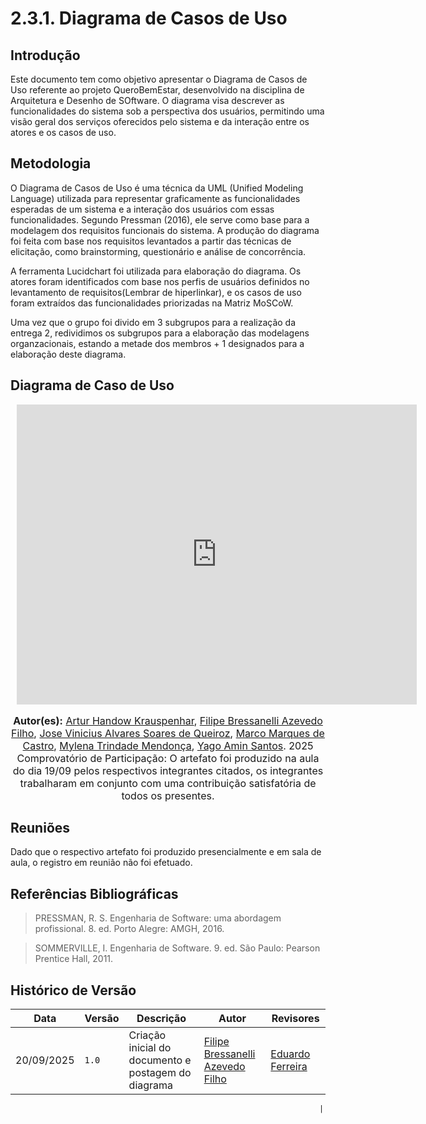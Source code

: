 # 2.3.1. Diagrama de Casos de Uso

## Introdução

Este documento tem como objetivo apresentar o Diagrama de Casos de Uso referente ao projeto QueroBemEstar, desenvolvido na disciplina de Arquitetura e Desenho de SOftware. O diagrama visa descrever as funcionalidades do sistema sob a perspectiva dos usuários, permitindo uma visão geral dos serviços oferecidos pelo sistema e da interação entre os atores e os casos de uso.

## Metodologia

O Diagrama de Casos de Uso é uma técnica da UML (Unified Modeling Language) utilizada para representar graficamente as funcionalidades esperadas de um sistema e a interação dos usuários com essas funcionalidades. Segundo Pressman (2016), ele serve como base para a modelagem dos requisitos funcionais do sistema. A produção do diagrama foi feita com base nos requisitos levantados a partir das técnicas de elicitação, como brainstorming, questionário e análise de concorrência.

A ferramenta Lucidchart foi utilizada para elaboração do diagrama. Os atores foram identificados com base nos perfis de usuários definidos no levantamento de requisitos(Lembrar de hiperlinkar), e os casos de uso foram extraídos das funcionalidades priorizadas na Matriz MoSCoW.

Uma vez que o grupo foi divido em 3 subgrupos para a realização da entrega 2, redividimos os subgrupos para a elaboração das modelagens organzacionais, estando a metade dos membros + 1 designados para a elaboração deste diagrama.

## Diagrama de Caso de Uso 

<div style="width: 640px; height: 480px; margin: 10px; position: relative;"><iframe allowfullscreen frameborder="0" style="width:640px; height:480px" src="https://lucid.app/documents/embedded/3aa53dc0-a553-4590-b997-a6f204c04d10" id="HgoSrzU0-Uuo"></iframe></div>

<font size="3">
<p style="text-align: center">
<b>Autor(es):</b> 
<a href="https://github.com/Arturhk05" target="_blank">Artur Handow Krauspenhar</a>, 
<a href="https://github.com/fbressa" target="_blank">Filipe Bressanelli Azevedo Filho</a>, 
<a href="https://github.com/JoseViniciusQueiroz" target="_blank">Jose Vinicius Alvares Soares de Queiroz</a>,
<a href="https://github.com/marcomarquesdc" target="_blank">Marco Marques de Castro</a>,
<a href="https://github.com/MylenaTrindade" target="_blank">Mylena Trindade Mendonça</a>,
<a href="https://github.com/yagoas" target="_blank">Yago Amin Santos</a>. 2025
<br>Comprovatório de Participação: O artefato foi produzido na aula do dia 19/09 pelos respectivos integrantes citados,
os integrantes trabalharam em conjunto com uma contribuição satisfatória de todos os presentes.
</p>
</font>

## Reuniões

Dado que o respectivo artefato foi produzido presencialmente e em sala de aula, o registro em reunião não foi efetuado.

## Referências Bibliográficas

> PRESSMAN, R. S. Engenharia de Software: uma abordagem profissional. 8. ed. Porto Alegre: AMGH, 2016.

> SOMMERVILLE, I. Engenharia de Software. 9. ed. São Paulo: Pearson Prentice Hall, 2011.

## Histórico de Versão
| Data           | Versão | Descrição                                        | Autor              | Revisores |
|----------------|--------|--------------------------------------------------|--------------------|---------|
| 20/09/2025 | `1.0` | Criação inicial do documento e postagem do diagrama       | [Filipe Bressanelli Azevedo Filho](https://github.com/fbressa) |    [Eduardo Ferreira](https://github.com/eduardoferre)|

                                                                         |

